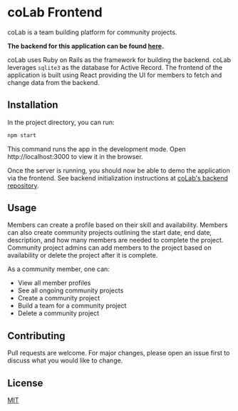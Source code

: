# coLab Frontend

coLab is a team building platform for community projects.

**The backend for this application can be found [here](https://github.com/AyanaZaire/coLab).**

coLab uses Ruby on Rails as the framework for building the backend. coLab leverages `sqlite3` as the database for Active Record. The frontend of the application is built using React providing the UI for members to fetch and change data from the backend.  

## Installation

In the project directory, you can run:

```bash
npm start
```

This command runs the app in the development mode.
Open http://localhost:3000 to view it in the browser.

Once the server is running, you should now be able to demo the application via the frontend.  See backend initialization instructions at [coLab's backend repository](https://github.com/AyanaZaire/coLab).

## Usage

Members can create a profile based on their skill and availability. Members can also create community projects outlining the start date, end date, description, and how many members are needed to complete the project. Community project admins can add members to the project based on availability or delete the project after it is complete.

As a community member, one can:
- View all member profiles
- See all ongoing community projects
- Create a community project
- Build a team for a community project
- Delete a community project

## Contributing
Pull requests are welcome. For major changes, please open an issue first to discuss what you would like to change.

## License
[MIT](https://choosealicense.com/licenses/mit/)
